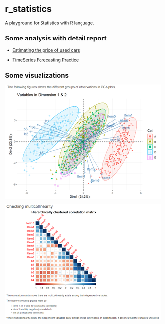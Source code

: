 # r_statistics
A playground for Statistics with R language.

## Some analysis with detail report

- [Estimating the price of used cars](https://github.com/kankaungmalay/r_statistics/blob/main/r_notebooks/estimate_used_cars_prices.Rmd)

- [TimeSeries Forecasting Practice](https://github.com/kankaungmalay/r_statistics/blob/main/timeseries_forcasting.Rmd)

##  Some visualizations

![A PCA plot](sample_results/PCA_plot.png)


![A PCA plot](sample_results/checking_multicollinearity.png)